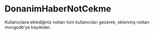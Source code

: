 # DonanimHaberNotCekme
Kullanıcılara eklediğiniz notları tüm kullanıcıları gezerek, eklenmiş notları mongodb'ye kaydeder.
